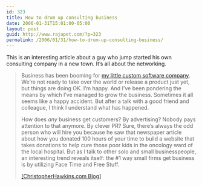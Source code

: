 ```yaml
---
id: 323
title: How to drum up consulting business
date: 2006-01-31T15:01:00-05:00
layout: post
guid: http://www.rajapet.com/?p=323
permalink: /2006/01/31/how-to-drum-up-consulting-business/
---
```

This is an interesting article about a guy who jump started his own consulting company in a new town. It&#8217;s all about the networking. 

> Business has been booming for [my little custom software company](http://www.cogeian.com/ "Cogeian Systems"). We&#8217;re not ready to take over the world or release a product just yet, but things are doing OK. I&#8217;m happy. And I&#8217;ve been pondering the means by which I&#8217;ve managed to grow the business. Sometimes it all seems like a happy accident. But after a talk with a good friend and colleague, I think I understand what has happened.
> 
> How does _any_ business get customers? By advertising? Nobody pays attention to that anymore. By clever PR? Sure, there&#8217;s always the odd person who will hire you because he saw that newspaper article about how you donated 100 hours of your time to build a website that takes donations to help cure those poor kids in the oncology ward of the local hospital. But as I talk to other solo and small businesspeople, an interesting trend reveals itself: the #1 way small firms get business is by utilizing Face Time and Free Stuff.
> 
> [[ChristopherHawkins.com Blog]](http://www.christopherhawkins.com/01-31-2006.htm#100 "Face Time and Free Stuff")